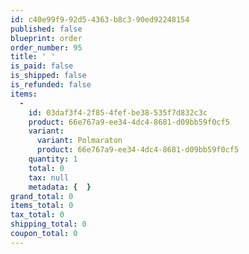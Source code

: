 ```yaml
---
id: c40e99f9-92d5-4363-b8c3-90ed92248154
published: false
blueprint: order
order_number: 95
title: ' '
is_paid: false
is_shipped: false
is_refunded: false
items:
  -
    id: 03daf3f4-2f85-4fef-be38-535f7d832c3c
    product: 66e767a9-ee34-4dc4-8681-d09bb59f0cf5
    variant:
      variant: Polmaraton
      product: 66e767a9-ee34-4dc4-8681-d09bb59f0cf5
    quantity: 1
    total: 0
    tax: null
    metadata: {  }
grand_total: 0
items_total: 0
tax_total: 0
shipping_total: 0
coupon_total: 0
---
```

